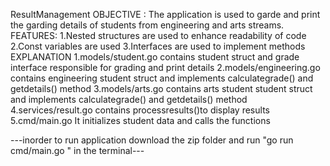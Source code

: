 ResultManagement
OBJECTIVE :
The application is used to garde and print the garding details of students from engineering and arts streams.
FEATURES:
1.Nested structures are used to enhance readability of code
2.Const variables are used
3.Interfaces are used to implement methods
EXPLANATION
1.models/student.go
 contains student struct and grade interface responsible for grading and print details
 2.models/engineering.go
 contains engineering student struct and implements calculategrade()  and getdetails() method
 3.models/arts.go
 contains arts student student struct and implements calculategrade()  and getdetails() method
 4.services/result.go
 contains processresults()to display results 
 5.cmd/main.go
 It initializes student data and calls the functions

 ---inorder to run application download the zip folder and run "go run cmd/main.go " in the terminal---
